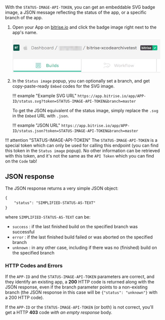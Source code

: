 With the `STATUS-IMAGE-API-TOKEN`, you can get an embeddable SVG badge image, a JSON message reflecting the status of the app, or a specific branch of the app.

1. Open your App on [bitrise.io](https://www.bitrise.io) and click the badge image right next to the app's name.

    ![Printscreen](/img/api/status-image-api-token.jpg)

2. In the `Status image` popup, you can optionally set a branch, and get copy-paste-ready `Embed` codes for the SVG image.  


    !!! example "Example SVG URL"
        ```
        https://app.bitrise.io/app/APP-ID/status.svg?token=STATUS-IMAGE-API-TOKEN&branch=master
        ```

    To get the JSON equivalent of the status image, simply replace the `.svg` in the `Embed` URL with `.json`.

    !!! example "JSON URL"
        ```
        https://app.bitrise.io/app/APP-ID/status.json?token=STATUS-IMAGE-API-TOKEN&branch=master
        ```

!!! attention "STATUS-IMAGE-API-TOKEN"
    The `STATUS-IMAGE-API-TOKEN` is a special token which can only be used for calling this endpoint (you can find this token in the `Status image` popup). No other information can be retrieved with this token, and it's not the same as the `API Token` which you can find on the `Code` tab!

## JSON response

The JSON response returns a very simple JSON object:

```
{
    "status": "SIMPLIFIED-STATUS-AS-TEXT"
}
```

where `SIMPLIFIED-STATUS-AS-TEXT` can be:

- `success` : if the last finished build on the specified branch was successful
- `error` : if the last finished build failed or was aborted on the specified branch
- `unknown` : in any other case, including if there was no (finished) build on the specified branch

### HTTP Codes and Errors

If the `APP-ID` and the `STATUS-IMAGE-API-TOKEN` parameters are correct,
and they identify an existing app, a __200__ HTTP code is returned along with the JSON response, even if the branch parameter points to a non-existing branch (the JSON response in this case will be `{"status": "unknown"}` with a 200 HTTP code).

If the `APP-ID` or the `STATUS-IMAGE-API-TOKEN` (or both) is not correct,
you'll get a HTTP __403__ code _with an empty response_ body.

